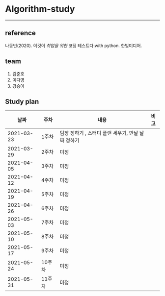 # Algorithm-study

---------------------------------------------

## reference

나동빈(2020). 이것이 *취업을 위한* 코딩 테스트다:with python. 한빛미디어.

## team

1. 김준호
2. 이다영
3. 강승아


## Study plan

| 날짜        | 주차  | 내용                                                    | 비고  |
| -----       | ----- | ----                                                    | ----- |
| 2021-03-23  | 1주차 | 팀장 정하기 , 스터디 플랜 세우기, 만날 날짜 정하기          |       |
| 2021-03-29  | 2주차 | 미정                                                     |       | 
| 2021-04-05  | 3주차 | 미정                                                     |       |
| 2021-04-12  | 4주차 | 미정                                                     |       |
| 2021-04-19  | 5주차 | 미정                                                     |       |
| 2021-04-26  | 6주차 | 미정                                                     |       |
| 2021-05-03  | 7주차 | 미정                                                     |       |
| 2021-05-10  | 8주차 | 미정                                                     |       |
| 2021-05-17  | 9주차  | 미정                                                     |       |
| 2021-05-24  | 10주차 | 미정                                                     |       |
| 2021-05-31  | 11주차 | 미정                                                     |       |
